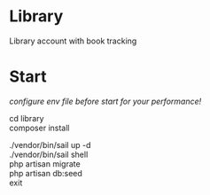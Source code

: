 # Library
Library account with book tracking 

 # Start
 *configure env file before start for your performance!*  
   
 cd library  
 composer install  
 
 ./vendor/bin/sail up -d  
 ./vendor/bin/sail shell  
 php artisan migrate  
 php artisan db:seed  
 exit  
